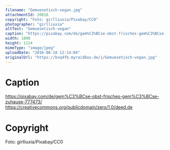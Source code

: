 ```yaml
---
filename: "Gemuesetisch-vegan.jpg"
attachmentId: 20816
copyright: "Foto: girlliuxia/Pixabay/CC0"
photographer: "girlliuxia"
altText: "Gemuesetisch-vegan"
caption: "https://pixabay.com/de/gem%C3%BCse-obst-frisches-gem%C3%BCse-zuhause-777473/\nhttps://creativecommons.org/publicdomain/zero/1.0/deed.de"
width: 1800
height: 1124
mimeType: "image/jpeg"
uploadDate: "2016-08-18 12:14:04"
originalUrl: "https://bxq4fb.myraidbox.de/i/Gemuesetisch-vegan.jpg"
---
```


# Caption

https://pixabay.com/de/gem%C3%BCse-obst-frisches-gem%C3%BCse-zuhause-777473/
https://creativecommons.org/publicdomain/zero/1.0/deed.de

# Copyright

Foto: girlliuxia/Pixabay/CC0
